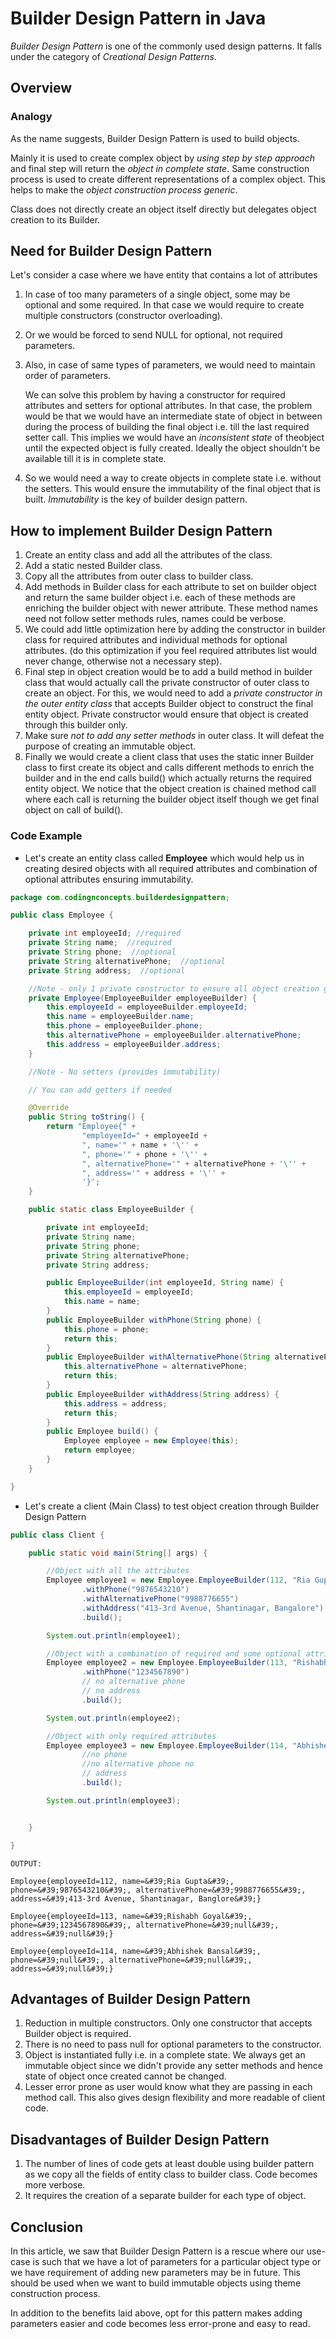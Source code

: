 # Builder Design Pattern in Java

_Builder Design Pattern_ is one of the commonly used design patterns. It falls under the category of _Creational Design Patterns_.

## Overview

### Analogy

As the name suggests, Builder Design Pattern is used to build objects.

Mainly it is used to create complex object by _using step by step approach_ and final step will return the _object in complete state_. Same construction process is used to create different representations of a complex object. This helps to make the _object construction process generic_.

Class does not directly create an object itself directly but delegates object creation to its Builder.

## **Need**  **for Builder Design Pattern**

Let&#39;s consider a case where we have entity that contains a lot of attributes

1. In case of too many parameters of a single object, some may be optional and some required. In that case we would require to create multiple constructors (constructor overloading).
2. Or we would be forced to send NULL for optional, not required parameters.
3. Also, in case of same types of parameters, we would need to maintain order of parameters.

    We can solve this problem by having a constructor for required attributes and setters for optional attributes. In that case, the problem would be that we would have an intermediate state of object in between during the process of building the final object i.e. till the last required setter call. This implies we would have an _inconsistent_ _state_ of theobject until the expected object is fully created. Ideally the object shouldn&#39;t be available till it is in complete state.

1. So we would need a way to create objects in complete state i.e. without the setters. This would ensure the immutability of the final object that is built. _Immutability_ is the key of builder design pattern.

## How to implement Builder Design Pattern

1. Create an entity class and add all the attributes of the class.
2. Add a static nested Builder class.
3. Copy all the attributes from outer class to builder class.
4. Add methods in Builder class for each attribute to set on builder object and return the same builder object i.e. each of these methods are enriching the builder object with newer attribute. These method names need not follow setter methods rules, names could be verbose.
5. We could add little optimization here by adding the constructor in builder class for required attributes and individual methods for optional attributes. (do this optimization if you feel required attributes list would never change, otherwise not a necessary step).
6. Final step in object creation would be to add a build method in builder class that would actually call the private constructor of outer class to create an object. For this, we would need to add a _private constructor in the outer entity class_ that accepts Builder object to construct the final entity object. Private constructor would ensure that object is created through this builder only.
7. Make sure _not to add any setter methods_ in outer class. It will defeat the purpose of creating an immutable object.
8. Finally we would create a client class that uses the static inner Builder class to first create its object and calls different methods to enrich the builder and in the end calls build() which actually returns the required entity object. We notice that the object creation is chained method call where each call is returning the builder object itself though we get final object on call of build().

### Code Example

- Let&#39;s create an entity class called **Employee** which would help us in creating desired objects with all required attributes and combination of optional attributes ensuring immutability.
```java
package com.codingnconcepts.builderdesignpattern;

public class Employee {

    private int employeeId; //required
    private String name;  //required
    private String phone;  //optional
    private String alternativePhone;  //optional
    private String address;  //optional

    //Note - only 1 private constructor to ensure all object creation goes through this
    private Employee(EmployeeBuilder employeeBuilder) {
        this.employeeId = employeeBuilder.employeeId;
        this.name = employeeBuilder.name;
        this.phone = employeeBuilder.phone;
        this.alternativePhone = employeeBuilder.alternativePhone;
        this.address = employeeBuilder.address;
    }

    //Note - No setters (provides immutability)

    // You can add getters if needed

    @Override
    public String toString() {
        return "Employee{" +
                "employeeId=" + employeeId +
                ", name='" + name + '\'' +
                ", phone='" + phone + '\'' +
                ", alternativePhone='" + alternativePhone + '\'' +
                ", address='" + address + '\'' +
                '}';
    }

    public static class EmployeeBuilder {

        private int employeeId;
        private String name;
        private String phone;
        private String alternativePhone;
        private String address;

        public EmployeeBuilder(int employeeId, String name) {
            this.employeeId = employeeId;
            this.name = name;
        }
        public EmployeeBuilder withPhone(String phone) {
            this.phone = phone;
            return this;
        }
        public EmployeeBuilder withAlternativePhone(String alternativePhone) {
            this.alternativePhone = alternativePhone;
            return this;
        }
        public EmployeeBuilder withAddress(String address) {
            this.address = address;
            return this;
        }
        public Employee build() {
            Employee employee = new Employee(this);
            return employee;
        }
    }

}
```

- Let&#39;s create a client (Main Class) to test object creation through Builder Design Pattern
```java
public class Client {

    public static void main(String[] args) {

        //Object with all the attributes
        Employee employee1 = new Employee.EmployeeBuilder(112, "Ria Gupta")
                .withPhone("9876543210")
                .withAlternativePhone("9988776655")
                .withAddress("413-3rd Avenue, Shantinagar, Bangalore")
                .build();

        System.out.println(employee1);

        //Object with a combination of required and some optional attributes
        Employee employee2 = new Employee.EmployeeBuilder(113, "Rishabh Goyal")
                .withPhone("1234567890")
                // no alternative phone
                // no address
                .build();

        System.out.println(employee2);

        //Object with only required attributes
        Employee employee3 = new Employee.EmployeeBuilder(114, "Abhishek Bansal")
                //no phone
                //no alternative phone no
                // address
                .build();

        System.out.println(employee3);


    }

}
```
```
OUTPUT:

Employee{employeeId=112, name=&#39;Ria Gupta&#39;, phone=&#39;9876543210&#39;, alternativePhone=&#39;9988776655&#39;, address=&#39;413-3rd Avenue, Shantinagar, Banglore&#39;}

Employee{employeeId=113, name=&#39;Rishabh Goyal&#39;, phone=&#39;1234567890&#39;, alternativePhone=&#39;null&#39;, address=&#39;null&#39;}

Employee{employeeId=114, name=&#39;Abhishek Bansal&#39;, phone=&#39;null&#39;, alternativePhone=&#39;null&#39;, address=&#39;null&#39;}

```

## **Advantages**  **of Builder Design Pattern**

1. Reduction in multiple constructors. Only one constructor that accepts Builder object is required.
2. There is no need to pass null for optional parameters to the constructor.
3. Object is instantiated fully i.e. in a complete state. We always get an immutable object since we didn&#39;t provide any setter methods and hence state of object once created cannot be changed.
4. Lesser error prone as user would know what they are passing in each method call. This also gives design flexibility and more readable of client code.

## **Disadvantages**  **of Builder Design Pattern**

1. The number of lines of code gets at least double using builder pattern as we copy all the fields of entity class to builder class. Code becomes more verbose.
2. It requires the creation of a separate builder for each type of object.

## Conclusion

In this article, we saw that Builder Design Pattern is a rescue where our use-case is such that we have a lot of parameters for a particular object type or we have requirement of adding new parameters may be in future. This should be used when we want to build immutable objects using theme construction process.

In addition to the benefits laid above, opt for this pattern makes adding parameters easier and code becomes less error-prone and easy to read.